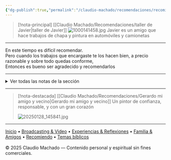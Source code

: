 ```yaml
---
{"dg-publish":true,"permalink":"/claudio-machado/recomendaciones/recomiendo/","tags":["recomendaciones"]}
---
```


> [!nota-principal] [[Claudio Machado/Recomendaciones/taller de Javier\|taller de Javier]]
> ![1000141458.jpg](/img/user/07%20-%20Personal/Im%C3%A1genes/1000141458.jpg) 
> Javier es un amigo que hace trabajos de chapa y pintura en automóviles y camionetas 


---

<div class="bienvenida">
  <p> En este tiempo es difícil recomendar.<br>
  Pero cuando los trabajos que encargaste te los hacen bien, a precio razonable y sobre todo quedas conforme, <br>
  Entonces es bueno ser agradecido y recomendarlos </p>
</div>

---

<details>
<summary>Ver todas las notas de la sección</summary>

- [[Claudio Machado/Recomendaciones/Gerardo mi amigo y vecino\|Gerardo mi amigo y vecino]]
- [[Claudio Machado/Recomendaciones/taller de Javier\|taller de Javier]]

</details>


---

> [!nota-destacada] [[Claudio Machado/Recomendaciones/Gerardo mi amigo y vecino\|Gerardo mi amigo y vecino]]
> Un pintor de confianza, responsable, y con un gran corazón 
> 
> ![20250128_145841.jpg](/img/user/07%20-%20Personal/Im%C3%A1genes/20250128_145841.jpg) 

---

<div class="pie-simple">
  <a href="https://mis-apuntes-psi.vercel.app/">Inicio</a> •
  <a href="https://mis-apuntes-psi.vercel.app/claudio-machado/brodcasting-and-videos/principial-brodcasting-and-video/">Broadcasting & Video</a> •
  <a href="https://mis-apuntes-psi.vercel.app/claudio-machado/experiencias-and-reflexiones/experiencias-and-reflexiones/">Experiencias & Reflexiones</a> •
  <a href="https://mis-apuntes-psi.vercel.app/claudio-machado/familia-and-amigos/familia-and-amigos/">Familia & Amigos</a> •
  <a href="https://mis-apuntes-psi.vercel.app/claudio-machado/recomendaciones/recomiendo/">Recomiendo</a> •
  <a href="https://mis-apuntes-psi.vercel.app/claudio-machado/temas-biblicos/temas-biblicos/">Temas bíblicos</a>
  <br><br>
  <span class="legal">© 2025 Claudio Machado — Contenido personal y espiritual sin fines comerciales.</span>
</div>